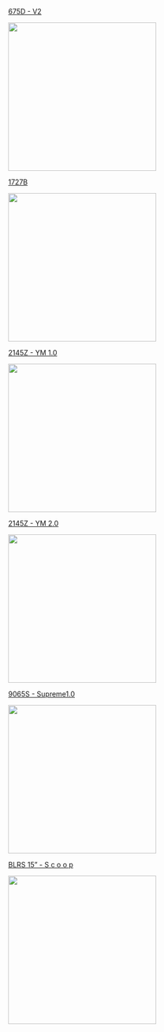 [675D - V2](https://photos.app.goo.gl/r8wGRSWLx9GYaysM8)

<img src="https://lh3.googleusercontent.com/pw/AP1GczN3w4PUWbGuJfGyARRmbOBa7B8vUJk-iVjjBq5gsvBqQVE2D427xD7gqI9mCqJP3AJ3T05D3O8RsoadMEr-a25z0zzQ0wMViV-n4FBRGQokAW-JQTNdNcziqnfYG9cHTqVOvTXxTKLN6y5anBKMiKeAtg=w1260-h945-s-no-gm?authuser=0" width="300"/>

[1727B](https://photos.app.goo.gl/Y5tgx49faif5mcj77)

<img src="https://lh3.googleusercontent.com/pw/AP1GczPVSBTpQXA8YEQwSjaX3xEb5Y6WoRJdQVAakU0_B84s9YQHJypKrDnP2A8qC7T0GgsJ2G36GB9kXwevyqF39CK3f4mN8H8poI2BW2tqeYJMrCzY160Wb8F-rN5PctqTCF0LIOIUG--l2NKtaBLI_8okJA=w1260-h945-s-no-gm?authuser=0" width="300"/>

[2145Z - YM 1.0](https://photos.app.goo.gl/s1AubBJR5XtPDmsP8)

<img src="https://lh3.googleusercontent.com/pw/AP1GczOuhYttyTbw4jpbWsklpL23x5frfZ7Zdp-N5eLl38bzJ9-iX9i9ApCBqPID81jcoo7p08JTxtfT2gi0RFhqs5oEAeID2GO_lzbpQdyOJ-lSjTaFyyZnzCdAUpnSS6eqUSmRz0lE4R9ce_LH31H63DfT=w1260-h945-s-no-gm?authuser=0" width="300"/>

[2145Z - YM 2.0](https://photos.app.goo.gl/mz6Dqj5H49zApkGMA)

<img src="https://lh3.googleusercontent.com/pw/AP1GczMe3kalvSEb6ffh4M5Amx9T_aMV0sgVye0jU9Jtt5m2-e1zKG_IpChveGnnBxtS9gT1DiE9bss9wBhO5DfvWKq0hLp8jBTOMoJowtl6s4Otyh8oxiMj8_YGIIM0HFbpv58fTw1o-A3v5cEfD_By8hAj=w1260-h945-s-no-gm?authuser=0" width="300"/>

[9065S - Supreme1.0](https://photos.app.goo.gl/dHTg9URWBMeF7V9r5)

<img src="https://lh3.googleusercontent.com/pw/AP1GczOaQuDPECu4k8k2iYGui4NWP8YsN82_xv6RtjxLH9t8mTGYyOpajpcpViM_-2EUf-V1teyfd6ACfMO3sQethDYScS4CfdWL6f3gNj0A0NT7V5_Yh8EvGyo6LWODxBOHhy7QjHQJZj5XXBwO0eUiuJ7P=w750-h498-s-no-gm?authuser=0" width="300"/>

[BLRS 15” - S c o o p](https://photos.app.goo.gl/6JhuRrdAHx3CVRVn9)

<img src="https://lh3.googleusercontent.com/pw/AP1GczMCJUEb2qJbo22zEnyW66Q1_-eCofOu93JU0gIq0kQh6xYSWd6sVUY4JRz9ZAjk3g3uphJF2M76oe3cEg6kHQiOdmmBg6U_Ktbn_9BrPODR3ek2R49ah6VchMXujsQv8-PLdwGnT5RuK0Uzl7sLAGBE5g=w709-h945-s-no-gm?authuser=0" width="300"/>